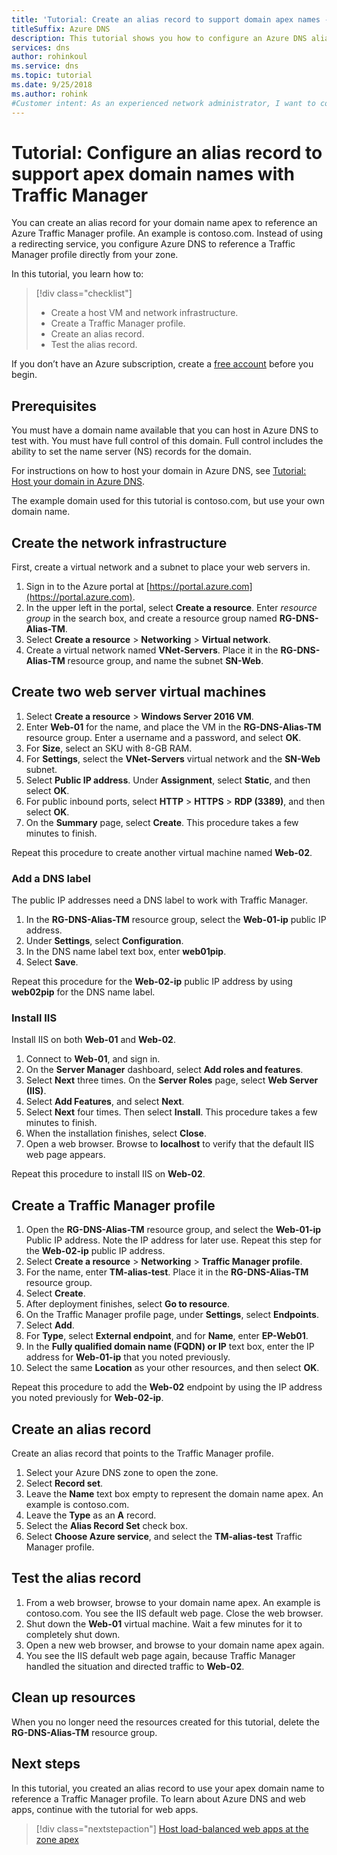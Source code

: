 ```yaml
---
title: 'Tutorial: Create an alias record to support domain apex names - Traffic Manager'
titleSuffix: Azure DNS
description: This tutorial shows you how to configure an Azure DNS alias record to support using your domain apex name with Traffic Manager.
services: dns
author: rohinkoul
ms.service: dns
ms.topic: tutorial
ms.date: 9/25/2018
ms.author: rohink
#Customer intent: As an experienced network administrator, I want to configure Azure DNS alias records to use my domain apex name with Traffic Manager.
---
```


# Tutorial: Configure an alias record to support apex domain names with Traffic Manager 

You can create an alias record for your domain name apex to reference an Azure Traffic Manager profile. An example is contoso.com. Instead of using a redirecting service, you configure Azure DNS to reference a Traffic Manager profile directly from your zone. 


In this tutorial, you learn how to:

> [!div class="checklist"]
> * Create a host VM and network infrastructure.
> * Create a Traffic Manager profile.
> * Create an alias record.
> * Test the alias record.


If you don’t have an Azure subscription, create a [free account](https://azure.microsoft.com/free/?WT.mc_id=A261C142F) before you begin.

## Prerequisites
You must have a domain name available that you can host in Azure DNS to test with. You must have full control of this domain. Full control includes the ability to set the name server (NS) records for the domain.

For instructions on how to host your domain in Azure DNS, see [Tutorial: Host your domain in Azure DNS](dns-delegate-domain-azure-dns.md).

The example domain used for this tutorial is contoso.com, but use your own domain name.

## Create the network infrastructure
First, create a virtual network and a subnet to place your web servers in.
1. Sign in to the Azure portal at [https://portal.azure.com](https://portal.azure.com).
2. In the upper left in the portal, select **Create a resource**. Enter *resource group* in the search box, and create a resource group named **RG-DNS-Alias-TM**.
3. Select **Create a resource** > **Networking** > **Virtual network**.
4. Create a virtual network named **VNet-Servers**. Place it in the **RG-DNS-Alias-TM** resource group, and name the subnet **SN-Web**.

## Create two web server virtual machines
1. Select **Create a resource** > **Windows Server 2016 VM**.
2. Enter **Web-01** for the name, and place the VM in the **RG-DNS-Alias-TM** resource group. Enter a username and a password, and select **OK**.
3. For **Size**, select an SKU with 8-GB RAM.
4. For **Settings**, select the **VNet-Servers** virtual network and the **SN-Web** subnet.
5. Select **Public IP address**. Under **Assignment**, select **Static**, and then select **OK**.
6. For public inbound ports, select **HTTP** > **HTTPS** > **RDP (3389)**, and then select **OK**.
7. On the **Summary** page, select **Create**. This procedure takes a few minutes to finish.

Repeat this procedure to create another virtual machine named **Web-02**.

### Add a DNS label
The public IP addresses need a DNS label to work with Traffic Manager.
1. In the **RG-DNS-Alias-TM** resource group, select the **Web-01-ip** public IP address.
2. Under **Settings**, select **Configuration**.
3. In the DNS name label text box, enter **web01pip**.
4. Select **Save**.

Repeat this procedure for the **Web-02-ip** public IP address by using **web02pip** for the DNS name label.

### Install IIS

Install IIS on both **Web-01** and **Web-02**.

1. Connect to **Web-01**, and sign in.
2. On the **Server Manager** dashboard, select **Add roles and features**.
3. Select **Next** three times. On the **Server Roles** page, select **Web Server (IIS)**.
4. Select **Add Features**, and select **Next**.
5. Select **Next** four times. Then select **Install**. This procedure takes a few minutes to finish.
6. When the installation finishes, select **Close**.
7. Open a web browser. Browse to **localhost** to verify that the default IIS web page appears.

Repeat this procedure to install IIS on **Web-02**.


## Create a Traffic Manager profile

1. Open the **RG-DNS-Alias-TM** resource group, and select the **Web-01-ip** Public IP address. Note the IP address for later use. Repeat this step for the **Web-02-ip** public IP address.
1. Select **Create a resource** > **Networking** > **Traffic Manager profile**.
2. For the name, enter **TM-alias-test**. Place it in the **RG-DNS-Alias-TM** resource group.
3. Select **Create**.
4. After deployment finishes, select **Go to resource**.
5. On the Traffic Manager profile page, under **Settings**, select **Endpoints**.
6. Select **Add**.
7. For **Type**, select **External endpoint**, and for **Name**, enter **EP-Web01**.
8. In the **Fully qualified domain name (FQDN) or IP** text box, enter the IP address for **Web-01-ip** that you noted previously.
9. Select the same **Location** as your other resources, and then select **OK**.

Repeat this procedure to add the **Web-02** endpoint by using the IP address you noted previously for **Web-02-ip**.

## Create an alias record

Create an alias record that points to the Traffic Manager profile.

1. Select your Azure DNS zone to open the zone.
2. Select **Record set**.
3. Leave the **Name** text box empty to represent the domain name apex. An example is contoso.com.
4. Leave the **Type** as an **A** record.
5. Select the **Alias Record Set** check box.
6. Select **Choose Azure service**, and select the **TM-alias-test** Traffic Manager profile.

## Test the alias record

1. From a web browser, browse to your domain name apex. An example is contoso.com. You see the IIS default web page. Close the web browser.
2. Shut down the **Web-01** virtual machine. Wait a few minutes for it to completely shut down.
3. Open a new web browser, and browse to your domain name apex again.
4. You see the IIS default web page again, because Traffic Manager handled the situation and directed traffic to **Web-02**.

## Clean up resources

When you no longer need the resources created for this tutorial, delete the **RG-DNS-Alias-TM** resource group.

## Next steps

In this tutorial, you created an alias record to use your apex domain name to reference a Traffic Manager profile. To learn about Azure DNS and web apps, continue with the tutorial for web apps.

> [!div class="nextstepaction"]
> [Host load-balanced web apps at the zone apex](./dns-alias-appservice.md)

